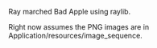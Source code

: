 Ray marched Bad Apple using raylib.

Right now assumes the PNG images are in Application/resources/image_sequence.
